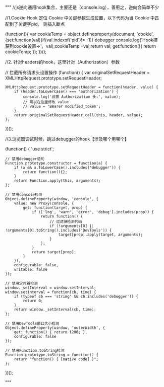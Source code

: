 """
//js逆向通用hook集合，主要还是（console.log），善用之，逆向会简单不少

//1.Cookie Hook 定位 Cookie 中关键参数生成位置，以下代码为当 Cookie 中匹配到了关键字pid， 则插入断点

(function(){
var cookieTemp =
object.defineproperty(document, 'cookie', {set:function(val){if(val.indexof('pid')!= -1){
debugger
console.log('Hook捕获到cookie设置->'，val);cookieTemp =val;return val;
get:function(){
return cookieTemp;
});
})();

//2. 针对headers的hook，这里针对（Authorization）参数

// 拦截所有请求头设置操作
(function() {
    var originalSetRequestHeader = XMLHttpRequest.prototype.setRequestHeader;
    
    XMLHttpRequest.prototype.setRequestHeader = function(header, value) {
        if (header.toLowerCase() === 'authorization') {
            console.log('设置 Authorization 头:', value);
            // 可以在这里修改 value
            // value = 'Bearer modified_token';
        }
        return originalSetRequestHeader.call(this, header, value);
    };
})();

//3.浏览器调试时候，跳过debugger的hook【涉及哪个用哪个】

(function() {
    'use strict';
    
    // 禁用debugger语句
    Function.prototype.constructor = function(a) {
        if (a && a.toLowerCase().includes('debugger')) {
            return function(){};
        }
        return Function.apply(this, arguments);
    };
    
    // 禁用console检测
    Object.defineProperty(window, 'console', {
        value: new Proxy(console, {
            get: function(target, prop) {
                if (['log', 'warn', 'error', 'debug'].includes(prop)) {
                    return function() {
                        // 过滤掉检测代码
                        if (!arguments[0] || !arguments[0].toString().includes('DevTools')) {
                            target[prop].apply(target, arguments);
                        }
                    };
                }
                return target[prop];
            }
        }),
        configurable: false,
        writable: false
    });
    
    // 禁用定时器检测
    window._setInterval = window.setInterval;
    window.setInterval = function(cb, time) {
        if (typeof cb === 'string' && cb.includes('debugger')) {
            return 0;
        }
        return window._setInterval(cb, time);
    };
    
    // 禁用DevTools窗口大小检测
    Object.defineProperty(window, 'outerWidth', {
        get: function() { return 1200; },
        configurable: false
    });
    
    // 禁用Function.toString检测
    Function.prototype.toString = function() {
        return "function() { [native code] }";
    };
})();



"""

